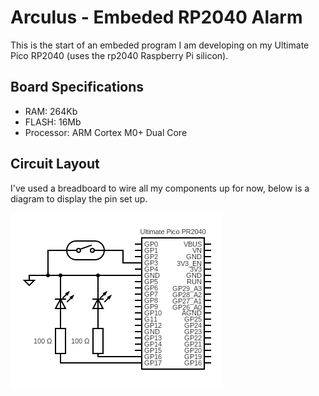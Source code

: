 # Arculus - Embeded RP2040 Alarm

This is the start of an embeded program I am developing on my Ultimate Pico RP2040 (uses the rp2040 Raspberry Pi silicon).

## Board Specifications
- RAM: 264Kb
- FLASH: 16Mb
- Processor: ARM Cortex M0+ Dual Core

## Circuit Layout

I've used a breadboard to wire all my components up for now, below is a diagram to display the pin set up.

![Circuit Diagram](/circuit_diagram.png)
